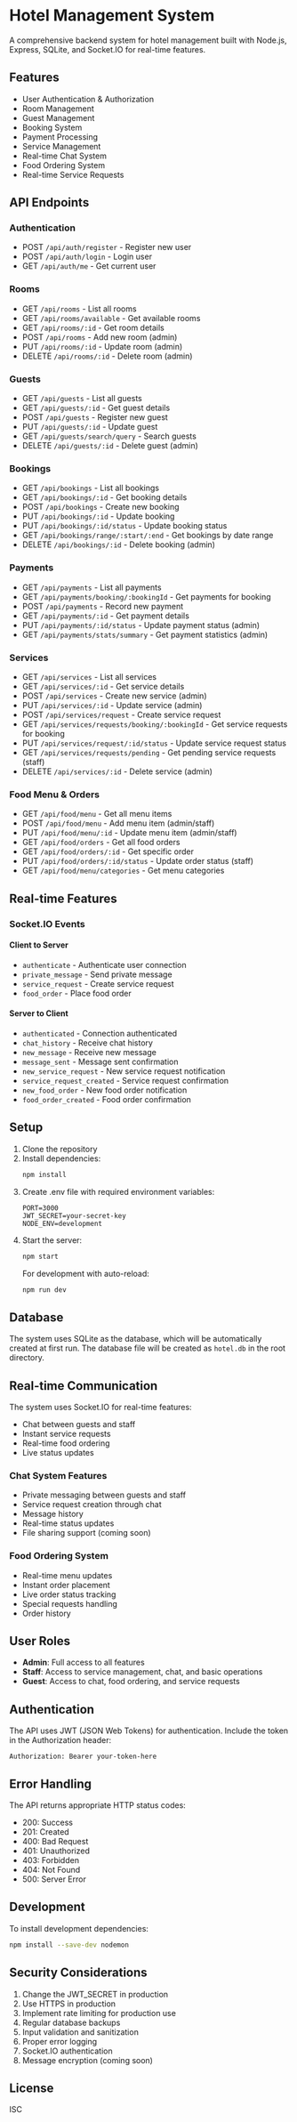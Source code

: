 # Hotel Management System

A comprehensive backend system for hotel management built with Node.js, Express, SQLite, and Socket.IO for real-time features.

## Features

- User Authentication & Authorization
- Room Management
- Guest Management
- Booking System
- Payment Processing
- Service Management
- Real-time Chat System
- Food Ordering System
- Real-time Service Requests

## API Endpoints

### Authentication
- POST `/api/auth/register` - Register new user
- POST `/api/auth/login` - Login user
- GET `/api/auth/me` - Get current user

### Rooms
- GET `/api/rooms` - List all rooms
- GET `/api/rooms/available` - Get available rooms
- GET `/api/rooms/:id` - Get room details
- POST `/api/rooms` - Add new room (admin)
- PUT `/api/rooms/:id` - Update room (admin)
- DELETE `/api/rooms/:id` - Delete room (admin)

### Guests
- GET `/api/guests` - List all guests
- GET `/api/guests/:id` - Get guest details
- POST `/api/guests` - Register new guest
- PUT `/api/guests/:id` - Update guest
- GET `/api/guests/search/query` - Search guests
- DELETE `/api/guests/:id` - Delete guest (admin)

### Bookings
- GET `/api/bookings` - List all bookings
- GET `/api/bookings/:id` - Get booking details
- POST `/api/bookings` - Create new booking
- PUT `/api/bookings/:id` - Update booking
- PUT `/api/bookings/:id/status` - Update booking status
- GET `/api/bookings/range/:start/:end` - Get bookings by date range
- DELETE `/api/bookings/:id` - Delete booking (admin)

### Payments
- GET `/api/payments` - List all payments
- GET `/api/payments/booking/:bookingId` - Get payments for booking
- POST `/api/payments` - Record new payment
- GET `/api/payments/:id` - Get payment details
- PUT `/api/payments/:id/status` - Update payment status (admin)
- GET `/api/payments/stats/summary` - Get payment statistics (admin)

### Services
- GET `/api/services` - List all services
- GET `/api/services/:id` - Get service details
- POST `/api/services` - Create new service (admin)
- PUT `/api/services/:id` - Update service (admin)
- POST `/api/services/request` - Create service request
- GET `/api/services/requests/booking/:bookingId` - Get service requests for booking
- PUT `/api/services/request/:id/status` - Update service request status
- GET `/api/services/requests/pending` - Get pending service requests (staff)
- DELETE `/api/services/:id` - Delete service (admin)

### Food Menu & Orders
- GET `/api/food/menu` - Get all menu items
- POST `/api/food/menu` - Add menu item (admin/staff)
- PUT `/api/food/menu/:id` - Update menu item (admin/staff)
- GET `/api/food/orders` - Get all food orders
- GET `/api/food/orders/:id` - Get specific order
- PUT `/api/food/orders/:id/status` - Update order status (staff)
- GET `/api/food/menu/categories` - Get menu categories

## Real-time Features

### Socket.IO Events

#### Client to Server
- `authenticate` - Authenticate user connection
- `private_message` - Send private message
- `service_request` - Create service request
- `food_order` - Place food order

#### Server to Client
- `authenticated` - Connection authenticated
- `chat_history` - Receive chat history
- `new_message` - Receive new message
- `message_sent` - Message sent confirmation
- `new_service_request` - New service request notification
- `service_request_created` - Service request confirmation
- `new_food_order` - New food order notification
- `food_order_created` - Food order confirmation

## Setup

1. Clone the repository
2. Install dependencies:
   ```bash
   npm install
   ```
3. Create .env file with required environment variables:
   ```
   PORT=3000
   JWT_SECRET=your-secret-key
   NODE_ENV=development
   ```
4. Start the server:
   ```bash
   npm start
   ```
   For development with auto-reload:
   ```bash
   npm run dev
   ```

## Database

The system uses SQLite as the database, which will be automatically created at first run. The database file will be created as `hotel.db` in the root directory.

## Real-time Communication

The system uses Socket.IO for real-time features:
- Chat between guests and staff
- Instant service requests
- Real-time food ordering
- Live status updates

### Chat System Features
- Private messaging between guests and staff
- Service request creation through chat
- Message history
- Real-time status updates
- File sharing support (coming soon)

### Food Ordering System
- Real-time menu updates
- Instant order placement
- Live order status tracking
- Special requests handling
- Order history

## User Roles

- **Admin**: Full access to all features
- **Staff**: Access to service management, chat, and basic operations
- **Guest**: Access to chat, food ordering, and service requests

## Authentication

The API uses JWT (JSON Web Tokens) for authentication. Include the token in the Authorization header:
```
Authorization: Bearer your-token-here
```

## Error Handling

The API returns appropriate HTTP status codes:
- 200: Success
- 201: Created
- 400: Bad Request
- 401: Unauthorized
- 403: Forbidden
- 404: Not Found
- 500: Server Error

## Development

To install development dependencies:
```bash
npm install --save-dev nodemon
```

## Security Considerations

1. Change the JWT_SECRET in production
2. Use HTTPS in production
3. Implement rate limiting for production use
4. Regular database backups
5. Input validation and sanitization
6. Proper error logging
7. Socket.IO authentication
8. Message encryption (coming soon)

## License

ISC